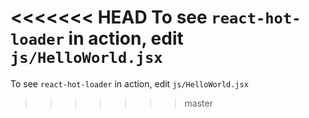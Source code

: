 <<<<<<< HEAD
To see `react-hot-loader` in action, edit `js/HelloWorld.jsx`
=======
To see `react-hot-loader` in action, edit `js/HelloWorld.jsx`
>>>>>>> master
